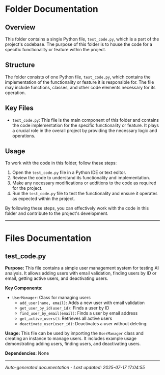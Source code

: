 # Folder Documentation

## Overview
This folder contains a single Python file, `test_code.py`, which is a part of the project's codebase. The purpose of this folder is to house the code for a specific functionality or feature within the project.

## Structure
The folder consists of one Python file, `test_code.py`, which contains the implementation of the functionality or feature it is responsible for. The file may include functions, classes, and other code elements necessary for its operation.

## Key Files
- `test_code.py`: This file is the main component of this folder and contains the code implementation for the specific functionality or feature. It plays a crucial role in the overall project by providing the necessary logic and operations.

## Usage
To work with the code in this folder, follow these steps:
1. Open the `test_code.py` file in a Python IDE or text editor.
2. Review the code to understand its functionality and implementation.
3. Make any necessary modifications or additions to the code as required for the project.
4. Run the `test_code.py` file to test the functionality and ensure it operates as expected within the project.

By following these steps, you can effectively work with the code in this folder and contribute to the project's development.

---

# Files Documentation

## test_code.py

**Purpose:** This file contains a simple user management system for testing AI analysis. It allows adding users with email validation, finding users by ID or email, getting active users, and deactivating users.

**Key Components:**
- `UserManager`: Class for managing users
  - `add_user(name, email)`: Adds a new user with email validation
  - `get_user_by_id(user_id)`: Finds a user by ID
  - `find_user_by_email(email)`: Finds a user by email address
  - `get_active_users()`: Retrieves all active users
  - `deactivate_user(user_id)`: Deactivates a user without deleting

**Usage:** This file can be used by importing the `UserManager` class and creating an instance to manage users. It includes example usage demonstrating adding users, finding users, and deactivating users.

**Dependencies:** None

---
*Auto-generated documentation - Last updated: 2025-07-17 17:04:55*
